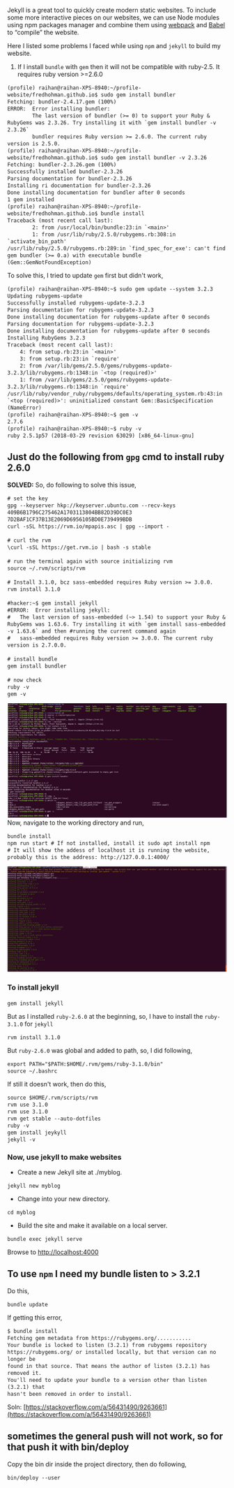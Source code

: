 Jekyll is a great tool to quickly create modern static websites. To include some more interactive pieces on our websites, we can use Node modules using npm packages manager and combine them using [webpack](https://webpack.js.org/) and [Babel](https://babeljs.io/) to “compile” the website.

Here I listed some problems I faced while using `npm` and `jekyll` to build my website.
1. If I install `bundle` with `gem` then it will not be compatible with ruby-2.5. It requires ruby version >=2.6.0
```
(profile) raihan@raihan-XPS-8940:~/profile-website/fredhohman.github.io$ sudo gem install bundler
Fetching: bundler-2.4.17.gem (100%)
ERROR:  Error installing bundler:
        The last version of bundler (>= 0) to support your Ruby & RubyGems was 2.3.26. Try installing it with `gem install bundler -v 2.3.26`
        bundler requires Ruby version >= 2.6.0. The current ruby version is 2.5.0.
(profile) raihan@raihan-XPS-8940:~/profile-website/fredhohman.github.io$ sudo gem install bundler -v 2.3.26
Fetching: bundler-2.3.26.gem (100%)
Successfully installed bundler-2.3.26
Parsing documentation for bundler-2.3.26
Installing ri documentation for bundler-2.3.26
Done installing documentation for bundler after 0 seconds
1 gem installed
(profile) raihan@raihan-XPS-8940:~/profile-website/fredhohman.github.io$ bundle install
Traceback (most recent call last):
        2: from /usr/local/bin/bundle:23:in `<main>'
        1: from /usr/lib/ruby/2.5.0/rubygems.rb:308:in `activate_bin_path'
/usr/lib/ruby/2.5.0/rubygems.rb:289:in `find_spec_for_exe': can't find gem bundler (>= 0.a) with executable bundle (Gem::GemNotFoundException)
```

To solve this, I tried to update `gem` first but didn't work,
```
(profile) raihan@raihan-XPS-8940:~$ sudo gem update --system 3.2.3
Updating rubygems-update
Successfully installed rubygems-update-3.2.3
Parsing documentation for rubygems-update-3.2.3
Done installing documentation for rubygems-update after 0 seconds
Parsing documentation for rubygems-update-3.2.3
Done installing documentation for rubygems-update after 0 seconds
Installing RubyGems 3.2.3
Traceback (most recent call last):
	4: from setup.rb:23:in `<main>'
	3: from setup.rb:23:in `require'
	2: from /var/lib/gems/2.5.0/gems/rubygems-update-3.2.3/lib/rubygems.rb:1348:in `<top (required)>'
	1: from /var/lib/gems/2.5.0/gems/rubygems-update-3.2.3/lib/rubygems.rb:1348:in `require'
/usr/lib/ruby/vendor_ruby/rubygems/defaults/operating_system.rb:43:in `<top (required)>': uninitialized constant Gem::BasicSpecification (NameError)
(profile) raihan@raihan-XPS-8940:~$ gem -v
2.7.6
(profile) raihan@raihan-XPS-8940:~$ ruby -v
ruby 2.5.1p57 (2018-03-29 revision 63029) [x86_64-linux-gnu]
```

## Just do the following from `gpg` cmd to install ruby 2.6.0
**SOLVED:** So, do following to solve this issue,
```
# set the key
gpg --keyserver hkp://keyserver.ubuntu.com --recv-keys 409B6B1796C275462A1703113804BB82D39DC0E3 7D2BAF1CF37B13E2069D6956105BD0E739499BDB 
curl -sSL https://rvm.io/mpapis.asc | gpg --import -

# curl the rvm
\curl -sSL https://get.rvm.io | bash -s stable

# run the terminal again with source initializing rvm
source ~/.rvm/scripts/rvm

# Install 3.1.0, bcz sass-embedded requires Ruby version >= 3.0.0. 
rvm install 3.1.0

#hacker:~$ gem install jekyll 
#ERROR:  Error installing jekyll:
#	The last version of sass-embedded (~> 1.54) to support your Ruby & RubyGems was 1.63.6. Try installing it with `gem install sass-embedded -v 1.63.6` and then #running the current command again
#	sass-embedded requires Ruby version >= 3.0.0. The current ruby version is 2.7.0.0.

# install bundle
gem install bundler

# now check
ruby -v
gem -v
```
![jekyll-error](pics/jekyll-error.png)
Now, navigate to the working directory and run,
```
bundle install
npm run start # If not installed, install it sudo apt install npm
# It will show the addess of localhost it is running the website, probably this is the address: http://127.0.0.1:4000/
```
![profile-1](pics/profile-1.png)

### To install jekyll
`gem install jekyll`

But as I installed `ruby-2.6.0` at the beginning, so, I have to install the `ruby-3.1.0` for `jekyll`
```
rvm install 3.1.0
```

But `ruby-2.6.0` was global and added to path, so, I did following,
```
export PATH="$PATH:$HOME/.rvm/gems/ruby-3.1.0/bin"
source ~/.bashrc
```
If still it doesn't work, then do this,
```
source $HOME/.rvm/scripts/rvm
rvm use 3.1.0
rvm use 3.1.0
rvm get stable --auto-dotfiles
ruby -v
gem install jeykyll
jekyll -v
```


### Now, use jekyll to make websites
 - Create a new Jekyll site at ./myblog.
```
jekyll new myblog
```
 - Change into your new directory.
```
cd myblog
```
 - Build the site and make it available on a local server.
```
bundle exec jekyll serve
```
Browse to [http://localhost:4000](http://localhost:4000)


## To use `npm` I need my bundle listen to > 3.2.1
Do this,
```
bundle update
```
If getting this error,
```
$ bundle install
Fetching gem metadata from https://rubygems.org/...........
Your bundle is locked to listen (3.2.1) from rubygems repository
https://rubygems.org/ or installed locally, but that version can no longer be
found in that source. That means the author of listen (3.2.1) has removed it.
You'll need to update your bundle to a version other than listen (3.2.1) that
hasn't been removed in order to install.
```
Soln: [https://stackoverflow.com/a/56431490/9263661](https://stackoverflow.com/a/56431490/9263661)


## sometimes the general push will not work, so for that push it with bin/deploy
Copy the bin dir inside the project directory, then do following,
```
bin/deploy --user
```

